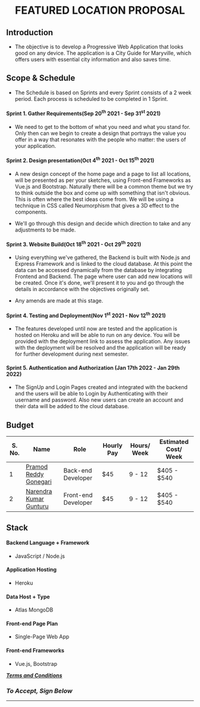  <h1> <p align="center">FEATURED LOCATION PROPOSAL </p></h1> 

## Introduction

* The objective is to develop a Progressive Web Application that looks good on any device. The application is a City Guide for Maryville, which offers users with essential city information and also saves time.

## Scope & Schedule

* The Schedule is based on Sprints and every Sprint consists of a 2 week period. Each process is scheduled to be completed in 1 Sprint.

#### Sprint 1. Gather Requirements(Sep 20<sup>th</sup> 2021 - Sep 31<sup>st</sup> 2021)

* We need to get to the bottom of what you need and what you stand for. Only then can we begin to create a design that portrays the value you offer in a way that resonates with the people who matter: the users of your application.

#### Sprint 2. Design presentation(Oct 4<sup>th</sup> 2021 - Oct 15<sup>th</sup> 2021)

* A new design concept of the home page and a page to list all locations, will be presented as per your sketches, using Front-end Frameworks as Vue.js and Bootstrap. Naturally there will be a common theme but we try to think outside the box and come up with something that isn't obvious. This is often where the best ideas come from. We will be using a technique in CSS called Neumorphism that gives a 3D effect to the components.

* We'll go through this design and decide which direction to take and any adjustments to be made.

#### Sprint 3. Website Build(Oct 18<sup>th</sup> 2021 - Oct 29<sup>th</sup> 2021)

* Using everything we've gathered, the Backend is built with Node.js and Express Framework and is linked to the cloud database. At this point the data can be accessed dynamically from the database by integrating Frontend and Backend. The page where user can add new locations will be created. Once it's done, we'll present it to you and go through the details in accordance with the objectives originally set.

* Any amends are made at this stage.

#### Sprint 4. Testing and Deployment(Nov 1<sup>st</sup> 2021 - Nov 12<sup>th</sup> 2021)

* The features developed until now are tested and the application is hosted on Heroku and will be able to run on any device. You will be provided with the deployment link to assess the application. Any issues with the deployment will be resolved and the application will be ready for further development during next semester.

#### Sprint 5. Authentication and Authorization (Jan 17th 2022 - Jan 29th 2022)

* The SignUp and Login Pages created and integrated with the backend and the users will be able to Login by Authenticating with their username and password. Also new users can create an account and their data will be added to the cloud database.

## Budget

| S. No. | Name                                                            | Role              | Hourly Pay                | Hours/ Week | Estimated Cost/ Week |
|------|--------------------------------------------------------------------|--------------------|------------------------| ------------- | ---------- |
| 1    | [Pramod Reddy Gonegari](https://github.com/pramod096)           | Back-end Developer  | $45 |   9 - 12 |  $405 - $540 |
| 2    | [Narendra Kumar Gunturu](https://github.com/Narendra-kumar-Gunturu)                   | Front-end Developer | $45 | 9 - 12 | $405 - $540 |


## Stack

#### Backend Language + Framework
* JavaScript / Node.js
#### Application Hosting
* Heroku
#### Data Host + Type
* Atlas MongoDB
#### Front-end Page Plan
* Single-Page Web App
#### Front-end Frameworks
*  Vue.js, Bootstrap

[***Terms and Conditions***](TermsAndConditions.md)


### ***To Accept, Sign Below***

   -------------------------
    
    
    
